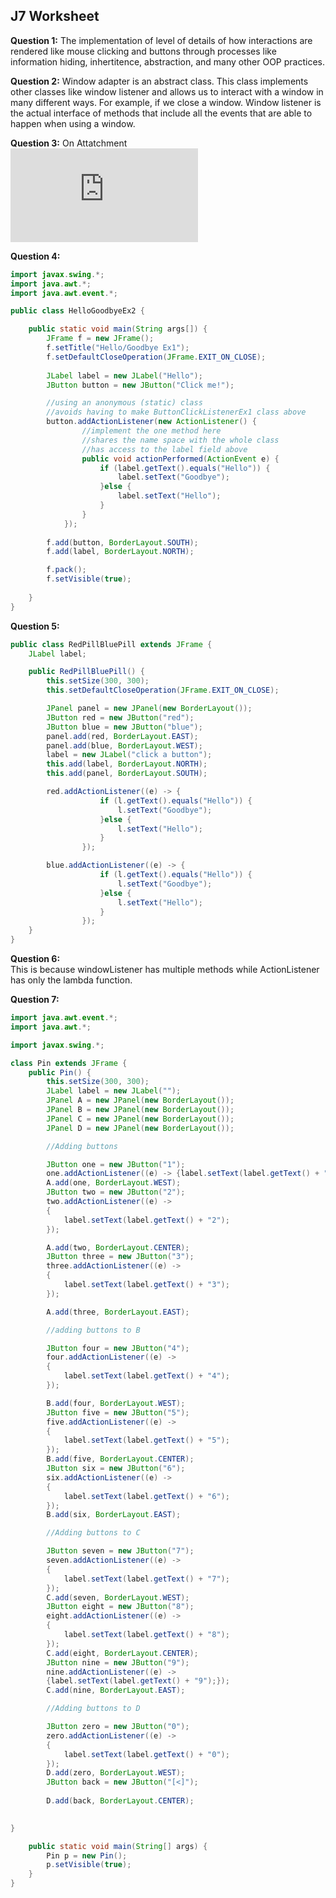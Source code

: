 ## J7 Worksheet ##

**Question 1:** The implementation of level of details of how interactions are rendered like mouse clicking and buttons 
through processes like information hiding, inhertitence, abstraction, and many other OOP practices.  

**Question 2:** Window adapter is an abstract class. This class implements other classes like window listener
and allows us to interact with a window in many different ways. For example, if we close a window. Window listener
is the actual interface of methods that include all the events that are able to happen when using a window.  

**Question 3:** On Attatchment  
![Image](https://github.com/user-attachments/files/17703970/J7.problem.3.pdf)


**Question 4:**  
```Java
import javax.swing.*;
import java.awt.*;
import java.awt.event.*;

public class HelloGoodbyeEx2 {

    public static void main(String args[]) {
        JFrame f = new JFrame();
        f.setTitle("Hello/Goodbye Ex1");
        f.setDefaultCloseOperation(JFrame.EXIT_ON_CLOSE);
        
        JLabel label = new JLabel("Hello");
        JButton button = new JButton("Click me!");

        //using an anonymous (static) class
        //avoids having to make ButtonClickListenerEx1 class above
        button.addActionListener(new ActionListener() {
                //implement the one method here
                //shares the name space with the whole class
                //has access to the label field above
                public void actionPerformed(ActionEvent e) {
                    if (label.getText().equals("Hello")) {
                        label.setText("Goodbye");
                    }else {
                        label.setText("Hello");
                    }
                }
            });
        
        f.add(button, BorderLayout.SOUTH);
        f.add(label, BorderLayout.NORTH);

        f.pack();
        f.setVisible(true);
        
    }
}
```
**Question 5:**  
```Java
public class RedPillBluePill extends JFrame {
    JLabel label;

    public RedPillBluePill() {
        this.setSize(300, 300);
        this.setDefaultCloseOperation(JFrame.EXIT_ON_CLOSE);

        JPanel panel = new JPanel(new BorderLayout());        
        JButton red = new JButton("red");
        JButton blue = new JButton("blue");
        panel.add(red, BorderLayout.EAST);
        panel.add(blue, BorderLayout.WEST);
        label = new JLabel("click a button");
        this.add(label, BorderLayout.NORTH);
        this.add(panel, BorderLayout.SOUTH);

        red.addActionListener((e) -> {
                    if (l.getText().equals("Hello")) {
                        l.setText("Goodbye");
                    }else {
                        l.setText("Hello");
                    }
                });

        blue.addActionListener((e) -> {
                    if (l.getText().equals("Hello")) {
                        l.setText("Goodbye");
                    }else {
                        l.setText("Hello");
                    }
                });
    }
}
```
**Question 6:**  
This is because windowListener has multiple methods while ActionListener has only the lambda function.  

**Question 7:** 
```Java
import java.awt.event.*;
import java.awt.*;

import javax.swing.*;

class Pin extends JFrame {
    public Pin() {
        this.setSize(300, 300);
        JLabel label = new JLabel("");
        JPanel A = new JPanel(new BorderLayout());
        JPanel B = new JPanel(new BorderLayout());
        JPanel C = new JPanel(new BorderLayout());
        JPanel D = new JPanel(new BorderLayout());

        //Adding buttons

        JButton one = new JButton("1");
        one.addActionListener((e) -> {label.setText(label.getText() + "1");});
        A.add(one, BorderLayout.WEST);
        JButton two = new JButton("2");
        two.addActionListener((e) ->
        {
            label.setText(label.getText() + "2");
        });

        A.add(two, BorderLayout.CENTER);
        JButton three = new JButton("3");
        three.addActionListener((e) ->
        {
            label.setText(label.getText() + "3");
        });

        A.add(three, BorderLayout.EAST);

        //adding buttons to B

        JButton four = new JButton("4");
        four.addActionListener((e) ->
        {
            label.setText(label.getText() + "4");
        });

        B.add(four, BorderLayout.WEST);
        JButton five = new JButton("5");
        five.addActionListener((e) ->
        {
            label.setText(label.getText() + "5");
        });
        B.add(five, BorderLayout.CENTER);
        JButton six = new JButton("6");
        six.addActionListener((e) ->
        {
            label.setText(label.getText() + "6");
        });
        B.add(six, BorderLayout.EAST);

        //Adding buttons to C

        JButton seven = new JButton("7");
        seven.addActionListener((e) ->
        {
            label.setText(label.getText() + "7");
        });
        C.add(seven, BorderLayout.WEST);
        JButton eight = new JButton("8");
        eight.addActionListener((e) ->
        {
            label.setText(label.getText() + "8");
        });
        C.add(eight, BorderLayout.CENTER);
        JButton nine = new JButton("9");
        nine.addActionListener((e) ->
        {label.setText(label.getText() + "9");});
        C.add(nine, BorderLayout.EAST);

        //Adding buttons to D

        JButton zero = new JButton("0");
        zero.addActionListener((e) ->
        {
            label.setText(label.getText() + "0");
        });
        D.add(zero, BorderLayout.WEST);
        JButton back = new JButton("[<]");
        
        D.add(back, BorderLayout.CENTER);

 
}

    public static void main(String[] args) {
        Pin p = new Pin();
        p.setVisible(true);
    }
}
```
